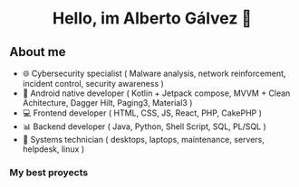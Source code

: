 <div align="center">
<h1 align="center">Hello, im <strong>Alberto Gálvez</strong> 👋</h1>
</div>

## About me

- 🌐 Cybersecurity specialist ( Malware analysis, network reinforcement, incident control, security awareness )
- 📲 Android native developer ( Kotlin + Jetpack compose, MVVM + Clean Achitecture, Dagger Hilt, Paging3, Material3 )
- 💻 Frontend developer ( HTML, CSS, JS, React, PHP, CakePHP )
- 📊 Backend developer ( Java, Python, Shell Script, SQL, PL/SQL )
- 🔧 Systems technician ( desktops, laptops, maintenance, servers, helpdesk, linux )

### My best proyects
